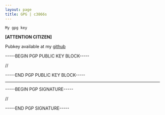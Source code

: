 ```yaml
---
layout: page
title: GPG | c3866s
---
```

```term
My gpg key 
```

**[ATTENTION CITIZEN]**

Pubkey available at my [github](https://github.com/c3866s/)

-----BEGIN PGP PUBLIC KEY BLOCK-----

//

-----END PGP PUBLIC KEY BLOCK-----



----------------------------------------------------------




-----BEGIN PGP SIGNATURE-----

//

-----END PGP SIGNATURE-----


